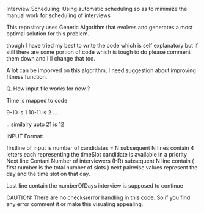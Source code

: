
Interview Scheduling:
Using automatic scheduling so as to minimize the manual work for scheduling of interviews

This repository uses Genetic Algorithm that evolves and generates a most optimal solution for this problem.

though I have tried my best to write the code which is self explanatory but if still there are some portion of code which is tough to do please comment them down and I'll change that too.

A lot can be imporved on this algorithm, I need suggestion about improving fitness function.

Q. How input file works for now ?

Time is mapped to code

9-10 is 1
10-11 is 2
...

..
similalry upto 21 is 12

INPUT Format:

firstline of input is number of candidates = N
subsequent N lines contain 4 letters each representing the timeSlot candidate is available in a priority
Next line Contani Number of interviewers (HR)
subsequent N line contain ( first number is the total number of slots ) next pairwise values represent the day and the time slot on that day.

Last line contain the numberOfDays interview is supposed to continue


CAUTION: There are no checks/error handling in this code. So if you find any error comment it or make this visualing appealing.
